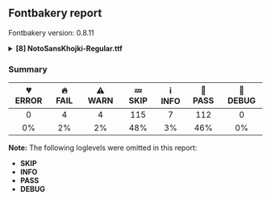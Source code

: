 ## Fontbakery report

Fontbakery version: 0.8.11

<details><summary><b>[8] NotoSansKhojki-Regular.ttf</b></summary><div><details><summary>🔥 <b>FAIL:</b> Version number has increased since previous release on Google Fonts? (<a href="https://font-bakery.readthedocs.io/en/stable/fontbakery/profiles/googlefonts.html#com.google.fonts/check/version_bump">com.google.fonts/check/version_bump</a>)</summary><div>


* 🔥 **FAIL** Version number 2.0030059814453125 is equal to version on Google Fonts.
* 🔥 **FAIL** Version number 2.0030059814453125 is equal to version on Google Fonts GitHub repo.
</div></details><details><summary>🔥 <b>FAIL:</b> Noto fonts must have an ARTICLE.en_us.html file (<a href="https://font-bakery.readthedocs.io/en/stable/fontbakery/profiles/googlefonts.html#com.google.fonts/check/description/noto_has_article">com.google.fonts/check/description/noto_has_article</a>)</summary><div>


* 🔥 **FAIL** This is a Noto font but it lacks an ARTICLE.en_us.html file [code: missing-article]
</div></details><details><summary>🔥 <b>FAIL:</b> Ensure soft_dotted characters lose their dot when combined with marks that replace the dot. (<a href="https://font-bakery.readthedocs.io/en/stable/fontbakery/profiles/universal.html#com.google.fonts/check/soft_dotted">com.google.fonts/check/soft_dotted</a>)</summary><div>


* 🔥 **FAIL** The dot of soft dotted characters used in orthographies must disappear in the following strings: i̊ i̋ j̀ j́ j̃ j̄ j̈ į̀ į́ į̂ į̃ į̄ į̌

The dot of soft dotted characters should disappear in other cases, for example: ĩ ĭ i̇ ǐ i̒ ĩ̦ ĭ̦ i̦̇ i̦̊ i̦̋ ǐ̦ i̦̒ ĩ̧ ĭ̧ i̧̇ i̧̊ i̧̋ ǐ̧ i̧̒ ĵ [code: soft-dotted]
</div></details><details><summary>🔥 <b>FAIL:</b> Check that texts shape as per expectation (<a href="https://font-bakery.readthedocs.io/en/stable/fontbakery/profiles/<Section: Shaping Checks>.html#com.google.fonts/check/shaping/regression">com.google.fonts/check/shaping/regression</a>)</summary><div>


* 🔥 **FAIL** qa/shaping_tests/khojki.json: Expected and actual shaping not matching
<div class="shaping">


<style type="text/css">
    @font-face {font-family: "TestFont"; src: url(../../fonts/NotoSansKhojki/googlefonts/ttf/NotoSansKhojki-Regular.ttf);}
    .tf { font-family: "TestFont"; }
    .shaping pre { font-size: 1.2rem; }
    .shaping li {
        font-size: 1.2rem;
        border-top: 1px solid #ddd;
        padding: 12px;
        margin-top: 12px;
    }
    .shaping-svg {
        height: 100px;
        margin: 10px;
        transform: matrix(1, 0, 0, -1, 0, 0);
    }
</style>

<h4>qa/shaping_tests/khojki.json: Expected and actual shaping not matching</h4>


</div>
<div class="shaping">

<li>Shaping did not match: <span class="tf">𑈜𑈱𑈚𑈐𑈷𑈶</span> (Added by SIESTA)</li>


<pre>Expected: kj_DDDA=0+533|kj_vs_AI.ns=0@20,50+0|kj_THA=2+838|kj_JA=3+761|Shadda=3@-163,0+0|Nukta=3@-210,0+0</pre>



<pre>Got     : kj_DDDA=0+533|kj_vs_AI.ns=0@20,50+0|kj_THA=2+838|kj_JA=3+761|Shadda=3@-163,0+0|Nukta=3@-213,220+0</pre>



<pre>                                                                                                    ^
</pre>


Got: <svg class="shaping-svg" xmlns="http://www.w3.org/2000/svg" viewBox="0 0 2132 2856" transform="matrix(1 0 0 -1 0 0)">
<path d="M170.0,368.0Q170.0,333.0 194.0,317.0Q218.0,301.0 249.0,301.0Q277.0,301.0 301.0,310.5Q325.0,320.0 345.5,329.5Q366.0,339.0 381.0,339.0Q396.0,339.0 409.5,321.0Q423.0,303.0 423.0,284.0Q423.0,277.0 419.5,270.0Q416.0,263.0 411.0,261.0Q326.0,230.0 279.0,195.5Q232.0,161.0 232.0,116.0Q232.0,79.0 260.0,59.0Q288.0,39.0 337.0,39.0Q384.0,39.0 416.0,54.5Q448.0,70.0 468.5,85.0Q489.0,100.0 500.0,100.0Q512.0,100.0 526.0,84.5Q540.0,69.0 540.0,51.0Q540.0,35.0 527.0,23.0Q505.0,1.0 457.0,-22.5Q409.0,-46.0 343.0,-46.0Q287.0,-46.0 241.5,-26.5Q196.0,-7.0 169.5,30.5Q143.0,68.0 143.0,121.0Q143.0,151.0 154.5,182.0Q166.0,213.0 197.0,240.0Q167.0,248.0 139.0,264.5Q111.0,281.0 93.0,308.5Q75.0,336.0 75.0,376.0Q75.0,420.0 106.0,464.0Q137.0,508.0 197.0,546.0L31.0,546.0Q18.0,546.0 11.5,556.0Q5.0,566.0 5.0,579.0Q5.0,594.0 12.5,607.5Q20.0,621.0 33.0,621.0L335.0,621.0Q355.0,621.0 369.0,603.0Q383.0,585.0 383.0,566.0Q383.0,554.0 370.5,547.0Q358.0,540.0 325.0,523.0Q250.0,484.0 210.0,444.5Q170.0,405.0 170.0,368.0Z" transform="translate(0, 947)"/>
<path d="M-128.0,778.0Q-123.0,768.0 -120.0,761.0Q-117.0,754.0 -117.0,747.0Q-117.0,736.0 -130.0,723.0Q-143.0,710.0 -157.0,710.0Q-169.0,710.0 -176.0,721.0Q-183.0,732.0 -193.0,746.0Q-233.0,805.0 -291.0,851.0Q-349.0,897.0 -450.0,924.0Q-484.0,933.0 -505.0,937.0Q-526.0,941.0 -537.0,942.0Q-551.0,950.0 -551.0,975.0Q-551.0,997.0 -539.5,1011.0Q-528.0,1025.0 -512.0,1026.0Q-428.0,1017.0 -353.0,981.5Q-278.0,946.0 -219.5,893.0Q-161.0,840.0 -128.0,778.0ZM-229.0,700.0Q-221.0,689.0 -221.0,676.0Q-221.0,659.0 -233.0,649.5Q-245.0,640.0 -259.0,640.0Q-268.0,640.0 -276.5,647.0Q-285.0,654.0 -298.0,667.0Q-347.0,717.0 -427.0,745.5Q-507.0,774.0 -626.0,774.0Q-639.0,774.0 -655.5,773.0Q-672.0,772.0 -678.0,772.0Q-688.0,772.0 -695.5,783.0Q-703.0,794.0 -703.0,807.0Q-703.0,821.0 -696.0,837.5Q-689.0,854.0 -673.0,860.0Q-588.0,860.0 -503.5,846.0Q-419.0,832.0 -347.5,797.5Q-276.0,763.0 -229.0,700.0Z" transform="translate(553, 997)"/>
<path d="M253.0,221.0Q171.0,221.0 132.5,273.5Q94.0,326.0 94.0,423.0Q94.0,474.0 84.0,504.5Q74.0,535.0 28.0,539.0Q19.0,540.0 14.5,548.5Q10.0,557.0 10.0,569.0Q10.0,586.0 19.0,603.0Q28.0,620.0 45.0,620.0Q100.0,620.0 137.0,588.5Q174.0,557.0 174.0,497.0L174.0,468.0Q174.0,429.0 175.5,397.0Q177.0,365.0 184.0,344.0Q192.0,324.0 207.0,313.0Q222.0,302.0 247.0,302.0Q274.0,302.0 292.5,314.5Q311.0,327.0 321.0,349.0Q338.0,389.0 341.0,433.0Q344.0,477.0 347.0,544.0Q349.0,580.0 374.0,580.0Q397.0,580.0 416.5,563.0Q436.0,546.0 436.0,526.0Q436.0,496.0 434.0,466.5Q432.0,437.0 427.0,409.0Q439.0,379.0 458.0,370.0Q477.0,361.0 505.0,361.0Q521.0,361.0 542.5,367.0Q564.0,373.0 582.0,387.0Q600.0,401.0 603.0,425.0Q608.0,464.0 612.5,495.5Q617.0,527.0 621.0,545.0Q625.0,562.0 630.0,571.5Q635.0,581.0 647.0,581.0Q669.0,581.0 690.0,564.5Q711.0,548.0 711.0,527.0Q711.0,514.0 703.0,481.0Q695.0,448.0 684.0,400.5Q673.0,353.0 665.0,294.0Q657.0,235.0 657.0,168.0Q657.0,118.0 665.5,98.0Q674.0,78.0 699.0,78.0Q707.0,78.0 719.0,80.5Q731.0,83.0 738.0,83.0Q753.0,83.0 760.5,65.5Q768.0,48.0 768.0,31.0Q768.0,15.0 760.0,11.0Q744.0,3.0 724.0,0.5Q704.0,-2.0 687.0,-2.0Q627.0,-2.0 603.5,42.5Q580.0,87.0 580.0,157.0Q580.0,211.0 582.0,244.5Q584.0,278.0 588.0,304.0Q570.0,292.0 548.5,287.0Q527.0,282.0 507.0,282.0Q439.0,282.0 404.0,326.0Q384.0,279.0 347.5,250.0Q311.0,221.0 253.0,221.0Z" transform="translate(533, 947)"/>
<path d="M544.0,555.0Q605.0,555.0 636.5,523.0Q668.0,491.0 679.5,440.5Q691.0,390.0 691.0,333.0Q691.0,271.0 681.5,207.5Q672.0,144.0 659.0,93.0Q646.0,42.0 635.0,17.0Q629.0,3.0 617.5,-1.5Q606.0,-6.0 594.0,-6.0Q576.0,-6.0 559.0,4.0Q542.0,14.0 542.0,33.0Q542.0,41.0 552.0,68.0Q562.0,95.0 574.5,137.0Q587.0,179.0 597.0,232.0Q607.0,285.0 607.0,345.0Q607.0,416.0 593.5,442.5Q580.0,469.0 554.0,469.0Q528.0,469.0 494.0,455.0Q460.0,441.0 419.0,403.0Q398.0,383.0 374.0,356.0Q350.0,329.0 329.0,297.0Q377.0,273.0 414.0,234.0Q451.0,195.0 451.0,137.0Q451.0,76.0 410.5,36.5Q370.0,-3.0 280.0,-3.0Q231.0,-3.0 189.0,13.0Q147.0,29.0 116.0,54.0Q85.0,79.0 67.5,105.5Q50.0,132.0 50.0,153.0Q50.0,164.0 54.5,179.0Q59.0,194.0 67.5,205.5Q76.0,217.0 86.0,217.0Q95.0,217.0 102.0,205.5Q109.0,194.0 118.0,179.0Q131.0,159.0 150.5,135.5Q170.0,112.0 201.0,96.0Q232.0,80.0 276.0,80.0Q317.0,80.0 345.0,98.0Q373.0,116.0 373.0,154.0Q373.0,195.0 335.0,217.5Q297.0,240.0 242.0,253.0Q232.0,259.0 228.0,270.0Q224.0,281.0 224.0,290.0Q224.0,302.0 228.0,311.0Q239.0,334.0 268.5,369.5Q298.0,405.0 334.0,442.0Q311.0,465.0 282.5,470.0Q254.0,475.0 200.0,475.0Q144.0,475.0 114.5,492.5Q85.0,510.0 74.5,534.0Q64.0,558.0 64.0,579.0Q64.0,601.0 78.5,613.5Q93.0,626.0 108.0,626.0Q122.0,626.0 127.5,618.5Q133.0,611.0 135.0,600.0Q138.0,587.0 144.5,575.5Q151.0,564.0 173.0,559.0Q188.0,556.0 210.5,555.5Q233.0,555.0 268.0,555.0Q300.0,555.0 329.0,539.5Q358.0,524.0 378.0,486.0Q414.0,515.0 459.5,535.0Q505.0,555.0 544.0,555.0Z" transform="translate(1371, 947)"/>
<path d="M-50.0,744.0Q-50.0,692.0 -73.0,656.0Q-96.0,620.0 -147.0,620.0Q-173.0,620.0 -191.5,628.5Q-210.0,637.0 -223.0,652.0Q-235.0,637.0 -253.5,628.5Q-272.0,620.0 -298.0,620.0Q-347.0,620.0 -371.5,653.0Q-396.0,686.0 -396.0,744.0L-396.0,782.0Q-396.0,793.0 -384.5,800.5Q-373.0,808.0 -360.0,808.0Q-346.0,808.0 -336.0,800.5Q-326.0,793.0 -326.0,782.0L-326.0,737.0Q-326.0,715.0 -317.0,700.0Q-308.0,685.0 -289.0,685.0Q-258.0,685.0 -258.0,737.0L-258.0,782.0Q-258.0,795.0 -246.5,801.5Q-235.0,808.0 -222.0,808.0Q-208.0,808.0 -198.0,800.0Q-188.0,792.0 -188.0,782.0L-188.0,734.0Q-188.0,713.0 -178.5,699.0Q-169.0,685.0 -153.0,685.0Q-136.0,685.0 -128.0,699.5Q-120.0,714.0 -120.0,737.0L-120.0,782.0Q-120.0,793.0 -110.0,800.5Q-100.0,808.0 -86.0,808.0Q-72.0,808.0 -61.0,800.5Q-50.0,793.0 -50.0,782.0L-50.0,744.0Z" transform="translate(1969, 947)"/>
<path d="M-245.0,821.0Q-245.0,847.0 -224.0,865.5Q-203.0,884.0 -173.0,884.0Q-143.0,884.0 -121.5,865.5Q-100.0,847.0 -100.0,821.0Q-100.0,796.0 -121.5,777.5Q-143.0,759.0 -173.0,759.0Q-203.0,759.0 -224.0,777.5Q-245.0,796.0 -245.0,821.0ZM-145.0,682.0Q-145.0,708.0 -124.0,726.5Q-103.0,745.0 -73.0,745.0Q-43.0,745.0 -21.5,726.5Q0.0,708.0 0.0,682.0Q0.0,657.0 -21.5,638.5Q-43.0,620.0 -73.0,620.0Q-103.0,620.0 -124.0,638.5Q-145.0,657.0 -145.0,682.0ZM-345.0,682.0Q-345.0,708.0 -324.0,726.5Q-303.0,745.0 -273.0,745.0Q-243.0,745.0 -221.5,726.5Q-200.0,708.0 -200.0,682.0Q-200.0,657.0 -221.5,638.5Q-243.0,620.0 -273.0,620.0Q-303.0,620.0 -324.0,638.5Q-345.0,657.0 -345.0,682.0Z" transform="translate(1919, 1167)"/>
</svg>
 Expected: <svg class="shaping-svg" xmlns="http://www.w3.org/2000/svg" viewBox="0 0 2132 2856" transform="matrix(1 0 0 -1 0 0)">
<path d="M170.0,368.0Q170.0,333.0 194.0,317.0Q218.0,301.0 249.0,301.0Q277.0,301.0 301.0,310.5Q325.0,320.0 345.5,329.5Q366.0,339.0 381.0,339.0Q396.0,339.0 409.5,321.0Q423.0,303.0 423.0,284.0Q423.0,277.0 419.5,270.0Q416.0,263.0 411.0,261.0Q326.0,230.0 279.0,195.5Q232.0,161.0 232.0,116.0Q232.0,79.0 260.0,59.0Q288.0,39.0 337.0,39.0Q384.0,39.0 416.0,54.5Q448.0,70.0 468.5,85.0Q489.0,100.0 500.0,100.0Q512.0,100.0 526.0,84.5Q540.0,69.0 540.0,51.0Q540.0,35.0 527.0,23.0Q505.0,1.0 457.0,-22.5Q409.0,-46.0 343.0,-46.0Q287.0,-46.0 241.5,-26.5Q196.0,-7.0 169.5,30.5Q143.0,68.0 143.0,121.0Q143.0,151.0 154.5,182.0Q166.0,213.0 197.0,240.0Q167.0,248.0 139.0,264.5Q111.0,281.0 93.0,308.5Q75.0,336.0 75.0,376.0Q75.0,420.0 106.0,464.0Q137.0,508.0 197.0,546.0L31.0,546.0Q18.0,546.0 11.5,556.0Q5.0,566.0 5.0,579.0Q5.0,594.0 12.5,607.5Q20.0,621.0 33.0,621.0L335.0,621.0Q355.0,621.0 369.0,603.0Q383.0,585.0 383.0,566.0Q383.0,554.0 370.5,547.0Q358.0,540.0 325.0,523.0Q250.0,484.0 210.0,444.5Q170.0,405.0 170.0,368.0Z" transform="translate(0, 947)"/>
<path d="M-128.0,778.0Q-123.0,768.0 -120.0,761.0Q-117.0,754.0 -117.0,747.0Q-117.0,736.0 -130.0,723.0Q-143.0,710.0 -157.0,710.0Q-169.0,710.0 -176.0,721.0Q-183.0,732.0 -193.0,746.0Q-233.0,805.0 -291.0,851.0Q-349.0,897.0 -450.0,924.0Q-484.0,933.0 -505.0,937.0Q-526.0,941.0 -537.0,942.0Q-551.0,950.0 -551.0,975.0Q-551.0,997.0 -539.5,1011.0Q-528.0,1025.0 -512.0,1026.0Q-428.0,1017.0 -353.0,981.5Q-278.0,946.0 -219.5,893.0Q-161.0,840.0 -128.0,778.0ZM-229.0,700.0Q-221.0,689.0 -221.0,676.0Q-221.0,659.0 -233.0,649.5Q-245.0,640.0 -259.0,640.0Q-268.0,640.0 -276.5,647.0Q-285.0,654.0 -298.0,667.0Q-347.0,717.0 -427.0,745.5Q-507.0,774.0 -626.0,774.0Q-639.0,774.0 -655.5,773.0Q-672.0,772.0 -678.0,772.0Q-688.0,772.0 -695.5,783.0Q-703.0,794.0 -703.0,807.0Q-703.0,821.0 -696.0,837.5Q-689.0,854.0 -673.0,860.0Q-588.0,860.0 -503.5,846.0Q-419.0,832.0 -347.5,797.5Q-276.0,763.0 -229.0,700.0Z" transform="translate(553, 997)"/>
<path d="M253.0,221.0Q171.0,221.0 132.5,273.5Q94.0,326.0 94.0,423.0Q94.0,474.0 84.0,504.5Q74.0,535.0 28.0,539.0Q19.0,540.0 14.5,548.5Q10.0,557.0 10.0,569.0Q10.0,586.0 19.0,603.0Q28.0,620.0 45.0,620.0Q100.0,620.0 137.0,588.5Q174.0,557.0 174.0,497.0L174.0,468.0Q174.0,429.0 175.5,397.0Q177.0,365.0 184.0,344.0Q192.0,324.0 207.0,313.0Q222.0,302.0 247.0,302.0Q274.0,302.0 292.5,314.5Q311.0,327.0 321.0,349.0Q338.0,389.0 341.0,433.0Q344.0,477.0 347.0,544.0Q349.0,580.0 374.0,580.0Q397.0,580.0 416.5,563.0Q436.0,546.0 436.0,526.0Q436.0,496.0 434.0,466.5Q432.0,437.0 427.0,409.0Q439.0,379.0 458.0,370.0Q477.0,361.0 505.0,361.0Q521.0,361.0 542.5,367.0Q564.0,373.0 582.0,387.0Q600.0,401.0 603.0,425.0Q608.0,464.0 612.5,495.5Q617.0,527.0 621.0,545.0Q625.0,562.0 630.0,571.5Q635.0,581.0 647.0,581.0Q669.0,581.0 690.0,564.5Q711.0,548.0 711.0,527.0Q711.0,514.0 703.0,481.0Q695.0,448.0 684.0,400.5Q673.0,353.0 665.0,294.0Q657.0,235.0 657.0,168.0Q657.0,118.0 665.5,98.0Q674.0,78.0 699.0,78.0Q707.0,78.0 719.0,80.5Q731.0,83.0 738.0,83.0Q753.0,83.0 760.5,65.5Q768.0,48.0 768.0,31.0Q768.0,15.0 760.0,11.0Q744.0,3.0 724.0,0.5Q704.0,-2.0 687.0,-2.0Q627.0,-2.0 603.5,42.5Q580.0,87.0 580.0,157.0Q580.0,211.0 582.0,244.5Q584.0,278.0 588.0,304.0Q570.0,292.0 548.5,287.0Q527.0,282.0 507.0,282.0Q439.0,282.0 404.0,326.0Q384.0,279.0 347.5,250.0Q311.0,221.0 253.0,221.0Z" transform="translate(533, 947)"/>
<path d="M544.0,555.0Q605.0,555.0 636.5,523.0Q668.0,491.0 679.5,440.5Q691.0,390.0 691.0,333.0Q691.0,271.0 681.5,207.5Q672.0,144.0 659.0,93.0Q646.0,42.0 635.0,17.0Q629.0,3.0 617.5,-1.5Q606.0,-6.0 594.0,-6.0Q576.0,-6.0 559.0,4.0Q542.0,14.0 542.0,33.0Q542.0,41.0 552.0,68.0Q562.0,95.0 574.5,137.0Q587.0,179.0 597.0,232.0Q607.0,285.0 607.0,345.0Q607.0,416.0 593.5,442.5Q580.0,469.0 554.0,469.0Q528.0,469.0 494.0,455.0Q460.0,441.0 419.0,403.0Q398.0,383.0 374.0,356.0Q350.0,329.0 329.0,297.0Q377.0,273.0 414.0,234.0Q451.0,195.0 451.0,137.0Q451.0,76.0 410.5,36.5Q370.0,-3.0 280.0,-3.0Q231.0,-3.0 189.0,13.0Q147.0,29.0 116.0,54.0Q85.0,79.0 67.5,105.5Q50.0,132.0 50.0,153.0Q50.0,164.0 54.5,179.0Q59.0,194.0 67.5,205.5Q76.0,217.0 86.0,217.0Q95.0,217.0 102.0,205.5Q109.0,194.0 118.0,179.0Q131.0,159.0 150.5,135.5Q170.0,112.0 201.0,96.0Q232.0,80.0 276.0,80.0Q317.0,80.0 345.0,98.0Q373.0,116.0 373.0,154.0Q373.0,195.0 335.0,217.5Q297.0,240.0 242.0,253.0Q232.0,259.0 228.0,270.0Q224.0,281.0 224.0,290.0Q224.0,302.0 228.0,311.0Q239.0,334.0 268.5,369.5Q298.0,405.0 334.0,442.0Q311.0,465.0 282.5,470.0Q254.0,475.0 200.0,475.0Q144.0,475.0 114.5,492.5Q85.0,510.0 74.5,534.0Q64.0,558.0 64.0,579.0Q64.0,601.0 78.5,613.5Q93.0,626.0 108.0,626.0Q122.0,626.0 127.5,618.5Q133.0,611.0 135.0,600.0Q138.0,587.0 144.5,575.5Q151.0,564.0 173.0,559.0Q188.0,556.0 210.5,555.5Q233.0,555.0 268.0,555.0Q300.0,555.0 329.0,539.5Q358.0,524.0 378.0,486.0Q414.0,515.0 459.5,535.0Q505.0,555.0 544.0,555.0Z" transform="translate(1371, 947)"/>
<path d="M-50.0,744.0Q-50.0,692.0 -73.0,656.0Q-96.0,620.0 -147.0,620.0Q-173.0,620.0 -191.5,628.5Q-210.0,637.0 -223.0,652.0Q-235.0,637.0 -253.5,628.5Q-272.0,620.0 -298.0,620.0Q-347.0,620.0 -371.5,653.0Q-396.0,686.0 -396.0,744.0L-396.0,782.0Q-396.0,793.0 -384.5,800.5Q-373.0,808.0 -360.0,808.0Q-346.0,808.0 -336.0,800.5Q-326.0,793.0 -326.0,782.0L-326.0,737.0Q-326.0,715.0 -317.0,700.0Q-308.0,685.0 -289.0,685.0Q-258.0,685.0 -258.0,737.0L-258.0,782.0Q-258.0,795.0 -246.5,801.5Q-235.0,808.0 -222.0,808.0Q-208.0,808.0 -198.0,800.0Q-188.0,792.0 -188.0,782.0L-188.0,734.0Q-188.0,713.0 -178.5,699.0Q-169.0,685.0 -153.0,685.0Q-136.0,685.0 -128.0,699.5Q-120.0,714.0 -120.0,737.0L-120.0,782.0Q-120.0,793.0 -110.0,800.5Q-100.0,808.0 -86.0,808.0Q-72.0,808.0 -61.0,800.5Q-50.0,793.0 -50.0,782.0L-50.0,744.0Z" transform="translate(1969, 947)"/>
<path d="M-245.0,821.0Q-245.0,847.0 -224.0,865.5Q-203.0,884.0 -173.0,884.0Q-143.0,884.0 -121.5,865.5Q-100.0,847.0 -100.0,821.0Q-100.0,796.0 -121.5,777.5Q-143.0,759.0 -173.0,759.0Q-203.0,759.0 -224.0,777.5Q-245.0,796.0 -245.0,821.0ZM-145.0,682.0Q-145.0,708.0 -124.0,726.5Q-103.0,745.0 -73.0,745.0Q-43.0,745.0 -21.5,726.5Q0.0,708.0 0.0,682.0Q0.0,657.0 -21.5,638.5Q-43.0,620.0 -73.0,620.0Q-103.0,620.0 -124.0,638.5Q-145.0,657.0 -145.0,682.0ZM-345.0,682.0Q-345.0,708.0 -324.0,726.5Q-303.0,745.0 -273.0,745.0Q-243.0,745.0 -221.5,726.5Q-200.0,708.0 -200.0,682.0Q-200.0,657.0 -221.5,638.5Q-243.0,620.0 -273.0,620.0Q-303.0,620.0 -324.0,638.5Q-345.0,657.0 -345.0,682.0Z" transform="translate(1922, 947)"/>
</svg>


</div>
<div class="shaping">

<li>Shaping did not match: <span class="tf">𑈕𑈷𑈲𑈾</span> (Added by SIESTA)</li>


<pre>Expected: kj_TTHA=0+500|kj_vs_O=0+250|Shadda=0@-4,240+0|u1123E=0@-24,240+0</pre>



<pre>Got     : kj_TTHA=0+500|kj_vs_O=0+250|Shadda=0@-4,240+0|u1123E=0@-27,460+0</pre>



<pre>                                                                   ^ +
</pre>


Got: <svg class="shaping-svg" xmlns="http://www.w3.org/2000/svg" viewBox="0 0 750 2856" transform="matrix(1 0 0 -1 0 0)">
<path d="M251.0,70.0Q190.0,70.0 143.0,92.5Q96.0,115.0 69.5,156.0Q43.0,197.0 43.0,254.0Q43.0,306.0 67.5,347.5Q92.0,389.0 135.0,429.0Q169.0,461.0 209.0,491.5Q249.0,522.0 292.0,546.0L56.0,546.0Q43.0,546.0 36.5,556.0Q30.0,566.0 30.0,579.0Q30.0,594.0 37.5,607.5Q45.0,621.0 58.0,621.0L392.0,621.0Q412.0,621.0 426.0,603.0Q440.0,585.0 440.0,566.0Q440.0,550.0 433.0,542.0Q400.0,522.0 370.0,504.0Q340.0,486.0 308.5,464.0Q277.0,442.0 239.0,411.0Q267.0,406.0 301.0,394.5Q335.0,383.0 366.5,362.5Q398.0,342.0 418.0,309.5Q438.0,277.0 438.0,230.0Q438.0,157.0 387.5,113.5Q337.0,70.0 251.0,70.0ZM129.0,251.0Q129.0,202.0 161.0,177.5Q193.0,153.0 239.0,153.0Q292.0,153.0 321.5,179.0Q351.0,205.0 351.0,245.0Q351.0,280.0 324.0,302.0Q297.0,324.0 256.0,336.0Q215.0,348.0 174.0,352.0Q152.0,328.0 140.5,302.5Q129.0,277.0 129.0,251.0Z" transform="translate(0, 947)"/>
<path d="M65.0,700.0Q73.0,689.0 73.0,676.0Q73.0,659.0 61.0,649.5Q49.0,640.0 35.0,640.0Q26.0,640.0 17.5,647.0Q9.0,654.0 -4.0,667.0Q-53.0,717.0 -133.0,745.5Q-213.0,774.0 -332.0,774.0Q-345.0,774.0 -361.5,773.0Q-378.0,772.0 -384.0,772.0Q-394.0,772.0 -401.5,783.0Q-409.0,794.0 -409.0,807.0Q-409.0,821.0 -402.0,837.5Q-395.0,854.0 -379.0,860.0Q-294.0,860.0 -209.5,846.0Q-125.0,832.0 -53.5,797.5Q18.0,763.0 65.0,700.0ZM40.0,33.0Q40.0,46.0 53.5,78.0Q67.0,110.0 80.0,168.5Q93.0,227.0 93.0,321.0Q93.0,373.0 84.0,410.5Q75.0,448.0 66.0,472.5Q57.0,497.0 57.0,510.0Q57.0,532.0 73.5,544.0Q90.0,556.0 106.0,556.0Q126.0,556.0 135.5,545.5Q145.0,535.0 152.0,514.0Q163.0,483.0 171.5,434.0Q180.0,385.0 180.0,326.0Q180.0,143.0 133.0,17.0Q127.0,2.0 115.0,-2.0Q103.0,-6.0 91.0,-6.0Q73.0,-6.0 56.5,4.5Q40.0,15.0 40.0,33.0Z" transform="translate(500, 947)"/>
<path d="M-50.0,744.0Q-50.0,692.0 -73.0,656.0Q-96.0,620.0 -147.0,620.0Q-173.0,620.0 -191.5,628.5Q-210.0,637.0 -223.0,652.0Q-235.0,637.0 -253.5,628.5Q-272.0,620.0 -298.0,620.0Q-347.0,620.0 -371.5,653.0Q-396.0,686.0 -396.0,744.0L-396.0,782.0Q-396.0,793.0 -384.5,800.5Q-373.0,808.0 -360.0,808.0Q-346.0,808.0 -336.0,800.5Q-326.0,793.0 -326.0,782.0L-326.0,737.0Q-326.0,715.0 -317.0,700.0Q-308.0,685.0 -289.0,685.0Q-258.0,685.0 -258.0,737.0L-258.0,782.0Q-258.0,795.0 -246.5,801.5Q-235.0,808.0 -222.0,808.0Q-208.0,808.0 -198.0,800.0Q-188.0,792.0 -188.0,782.0L-188.0,734.0Q-188.0,713.0 -178.5,699.0Q-169.0,685.0 -153.0,685.0Q-136.0,685.0 -128.0,699.5Q-120.0,714.0 -120.0,737.0L-120.0,782.0Q-120.0,793.0 -110.0,800.5Q-100.0,808.0 -86.0,808.0Q-72.0,808.0 -61.0,800.5Q-50.0,793.0 -50.0,782.0L-50.0,744.0Z" transform="translate(746, 1187)"/>
<path d="M-280.0,753.0Q-281.0,746.0 -289.5,743.0Q-298.0,740.0 -309.0,740.0Q-324.0,740.0 -337.0,745.5Q-350.0,751.0 -350.0,761.0Q-350.0,763.0 -348.0,771.0Q-341.0,814.0 -305.0,845.5Q-269.0,877.0 -220.0,877.0Q-181.0,877.0 -151.0,859.5Q-121.0,842.0 -104.0,812.5Q-87.0,783.0 -87.0,747.0Q-87.0,707.0 -110.0,675.0Q-133.0,643.0 -170.0,628.0Q-177.0,625.0 -185.0,622.5Q-193.0,620.0 -199.0,620.0Q-212.0,620.0 -220.0,633.5Q-228.0,647.0 -228.0,661.0Q-228.0,669.0 -224.5,676.0Q-221.0,683.0 -214.0,684.0Q-189.0,689.0 -173.0,706.0Q-157.0,723.0 -157.0,751.0Q-157.0,775.0 -174.5,792.0Q-192.0,809.0 -219.0,809.0Q-244.0,809.0 -261.0,793.5Q-278.0,778.0 -280.0,753.0Z" transform="translate(723, 1407)"/>
</svg>
 Expected: <svg class="shaping-svg" xmlns="http://www.w3.org/2000/svg" viewBox="0 0 750 2856" transform="matrix(1 0 0 -1 0 0)">
<path d="M251.0,70.0Q190.0,70.0 143.0,92.5Q96.0,115.0 69.5,156.0Q43.0,197.0 43.0,254.0Q43.0,306.0 67.5,347.5Q92.0,389.0 135.0,429.0Q169.0,461.0 209.0,491.5Q249.0,522.0 292.0,546.0L56.0,546.0Q43.0,546.0 36.5,556.0Q30.0,566.0 30.0,579.0Q30.0,594.0 37.5,607.5Q45.0,621.0 58.0,621.0L392.0,621.0Q412.0,621.0 426.0,603.0Q440.0,585.0 440.0,566.0Q440.0,550.0 433.0,542.0Q400.0,522.0 370.0,504.0Q340.0,486.0 308.5,464.0Q277.0,442.0 239.0,411.0Q267.0,406.0 301.0,394.5Q335.0,383.0 366.5,362.5Q398.0,342.0 418.0,309.5Q438.0,277.0 438.0,230.0Q438.0,157.0 387.5,113.5Q337.0,70.0 251.0,70.0ZM129.0,251.0Q129.0,202.0 161.0,177.5Q193.0,153.0 239.0,153.0Q292.0,153.0 321.5,179.0Q351.0,205.0 351.0,245.0Q351.0,280.0 324.0,302.0Q297.0,324.0 256.0,336.0Q215.0,348.0 174.0,352.0Q152.0,328.0 140.5,302.5Q129.0,277.0 129.0,251.0Z" transform="translate(0, 947)"/>
<path d="M65.0,700.0Q73.0,689.0 73.0,676.0Q73.0,659.0 61.0,649.5Q49.0,640.0 35.0,640.0Q26.0,640.0 17.5,647.0Q9.0,654.0 -4.0,667.0Q-53.0,717.0 -133.0,745.5Q-213.0,774.0 -332.0,774.0Q-345.0,774.0 -361.5,773.0Q-378.0,772.0 -384.0,772.0Q-394.0,772.0 -401.5,783.0Q-409.0,794.0 -409.0,807.0Q-409.0,821.0 -402.0,837.5Q-395.0,854.0 -379.0,860.0Q-294.0,860.0 -209.5,846.0Q-125.0,832.0 -53.5,797.5Q18.0,763.0 65.0,700.0ZM40.0,33.0Q40.0,46.0 53.5,78.0Q67.0,110.0 80.0,168.5Q93.0,227.0 93.0,321.0Q93.0,373.0 84.0,410.5Q75.0,448.0 66.0,472.5Q57.0,497.0 57.0,510.0Q57.0,532.0 73.5,544.0Q90.0,556.0 106.0,556.0Q126.0,556.0 135.5,545.5Q145.0,535.0 152.0,514.0Q163.0,483.0 171.5,434.0Q180.0,385.0 180.0,326.0Q180.0,143.0 133.0,17.0Q127.0,2.0 115.0,-2.0Q103.0,-6.0 91.0,-6.0Q73.0,-6.0 56.5,4.5Q40.0,15.0 40.0,33.0Z" transform="translate(500, 947)"/>
<path d="M-50.0,744.0Q-50.0,692.0 -73.0,656.0Q-96.0,620.0 -147.0,620.0Q-173.0,620.0 -191.5,628.5Q-210.0,637.0 -223.0,652.0Q-235.0,637.0 -253.5,628.5Q-272.0,620.0 -298.0,620.0Q-347.0,620.0 -371.5,653.0Q-396.0,686.0 -396.0,744.0L-396.0,782.0Q-396.0,793.0 -384.5,800.5Q-373.0,808.0 -360.0,808.0Q-346.0,808.0 -336.0,800.5Q-326.0,793.0 -326.0,782.0L-326.0,737.0Q-326.0,715.0 -317.0,700.0Q-308.0,685.0 -289.0,685.0Q-258.0,685.0 -258.0,737.0L-258.0,782.0Q-258.0,795.0 -246.5,801.5Q-235.0,808.0 -222.0,808.0Q-208.0,808.0 -198.0,800.0Q-188.0,792.0 -188.0,782.0L-188.0,734.0Q-188.0,713.0 -178.5,699.0Q-169.0,685.0 -153.0,685.0Q-136.0,685.0 -128.0,699.5Q-120.0,714.0 -120.0,737.0L-120.0,782.0Q-120.0,793.0 -110.0,800.5Q-100.0,808.0 -86.0,808.0Q-72.0,808.0 -61.0,800.5Q-50.0,793.0 -50.0,782.0L-50.0,744.0Z" transform="translate(746, 1187)"/>
<path d="M-280.0,753.0Q-281.0,746.0 -289.5,743.0Q-298.0,740.0 -309.0,740.0Q-324.0,740.0 -337.0,745.5Q-350.0,751.0 -350.0,761.0Q-350.0,763.0 -348.0,771.0Q-341.0,814.0 -305.0,845.5Q-269.0,877.0 -220.0,877.0Q-181.0,877.0 -151.0,859.5Q-121.0,842.0 -104.0,812.5Q-87.0,783.0 -87.0,747.0Q-87.0,707.0 -110.0,675.0Q-133.0,643.0 -170.0,628.0Q-177.0,625.0 -185.0,622.5Q-193.0,620.0 -199.0,620.0Q-212.0,620.0 -220.0,633.5Q-228.0,647.0 -228.0,661.0Q-228.0,669.0 -224.5,676.0Q-221.0,683.0 -214.0,684.0Q-189.0,689.0 -173.0,706.0Q-157.0,723.0 -157.0,751.0Q-157.0,775.0 -174.5,792.0Q-192.0,809.0 -219.0,809.0Q-244.0,809.0 -261.0,793.5Q-278.0,778.0 -280.0,753.0Z" transform="translate(726, 1187)"/>
</svg>


</div> [code: shaping-regression]
</div></details><details><summary>⚠ <b>WARN:</b> Ensure fonts have ScriptLangTags declared on the 'meta' table. (<a href="https://font-bakery.readthedocs.io/en/stable/fontbakery/profiles/googlefonts.html#com.google.fonts/check/meta/script_lang_tags">com.google.fonts/check/meta/script_lang_tags</a>)</summary><div>


* ⚠ **WARN** This font file does not have a 'meta' table. [code: lacks-meta-table]
</div></details><details><summary>⚠ <b>WARN:</b> Check font contains no unreachable glyphs (<a href="https://font-bakery.readthedocs.io/en/stable/fontbakery/profiles/universal.html#com.google.fonts/check/unreachable_glyphs">com.google.fonts/check/unreachable_glyphs</a>)</summary><div>


* ⚠ **WARN** The following glyphs could not be reached by codepoint or substitution rules:

	- NullMark 

	- uni00A0.1
 [code: unreachable-glyphs]
</div></details><details><summary>⚠ <b>WARN:</b> Check if each glyph has the recommended amount of contours. (<a href="https://font-bakery.readthedocs.io/en/stable/fontbakery/profiles/universal.html#com.google.fonts/check/contour_count">com.google.fonts/check/contour_count</a>)</summary><div>


* ⚠ **WARN** This check inspects the glyph outlines and detects the total number of contours in each of them. The expected values are infered from the typical ammounts of contours observed in a large collection of reference font families. The divergences listed below may simply indicate a significantly different design on some of your glyphs. On the other hand, some of these may flag actual bugs in the font such as glyphs mapped to an incorrect codepoint. Please consider reviewing the design and codepoint assignment of these to make sure they are correct.

The following glyphs do not have the recommended number of contours:

	- Glyph name: aogonek	Contours detected: 3	Expected: 2

	- Glyph name: uogonek	Contours detected: 2	Expected: 1

	- Glyph name: aogonek	Contours detected: 3	Expected: 2 

	- Glyph name: uogonek	Contours detected: 2	Expected: 1
 [code: contour-count]
</div></details><details><summary>⚠ <b>WARN:</b> Check math signs have the same width. (<a href="https://font-bakery.readthedocs.io/en/stable/fontbakery/profiles/universal.html#com.google.fonts/check/math_signs_width">com.google.fonts/check/math_signs_width</a>)</summary><div>


* ⚠ **WARN** The most common width is 572 among a set of 6 math glyphs.
The following math glyphs have a different width, though:

Width = 322:
minus
 [code: width-outliers]
</div></details><br></div></details>

### Summary

| 💔 ERROR | 🔥 FAIL | ⚠ WARN | 💤 SKIP | ℹ INFO | 🍞 PASS | 🔎 DEBUG |
|:-----:|:----:|:----:|:----:|:----:|:----:|:----:|
| 0 | 4 | 4 | 115 | 7 | 112 | 0 |
| 0% | 2% | 2% | 48% | 3% | 46% | 0% |

**Note:** The following loglevels were omitted in this report:
* **SKIP**
* **INFO**
* **PASS**
* **DEBUG**
